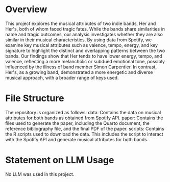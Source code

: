 # Overview
This project explores the musical attributes of two indie bands, Her and Her's, both of whom faced tragic fates. While the bands share similarities in name and tragic outcomes, our analysis investigates whether they are also similar in their musical characteristics. By using data from Spotify, we examine key musical attributes such as valence, tempo, energy, and key signature to highlight the distinct and overlapping patterns between the two bands. Our findings show that Her tends to have lower energy, tempo, and valence, reflecting a more melancholic or subdued emotional tone, possibly influenced by the illness of band member Simon Carpentier. In contrast, Her's, as a growing band, demonstrated a more energetic and diverse musical approach, with a broader range of keys used.

# File Structure
The repository is organized as follows:
data: Contains the data on musical attributes for both bands as obtained from Spotify API.
paper: Contains the files used to generate the paper, including the Quarto document, the reference bibliography file, and the final PDF of the paper.
scripts: Contains the R scripts used to download the data. This includes the script to interact with the Spotify API and generate musical attributes for both bands.

# Statement on LLM Usage
No LLM was used in this project. 




